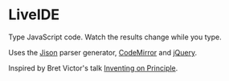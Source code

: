# LiveIDE

Type JavaScript code. Watch the results change while you type.

Uses the [Jison](http://zaach.github.com/jison/) parser generator, [CodeMirror](http://codemirror.net) and [jQuery](http://jquery.com/).

Inspired by Bret Victor's talk [Inventing on Principle](http://vimeo.com/36579366).	
